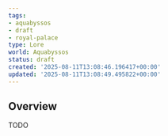 ```yaml
---
tags:
- aquabyssos
- draft
- royal-palace
type: Lore
world: Aquabyssos
status: draft
created: '2025-08-11T13:08:46.196417+00:00'
updated: '2025-08-11T13:08:49.495822+00:00'
---
```




## Overview

TODO
